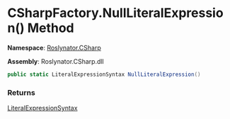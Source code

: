 # CSharpFactory\.NullLiteralExpression\(\) Method

**Namespace**: [Roslynator.CSharp](../../README.md)

**Assembly**: Roslynator\.CSharp\.dll

```csharp
public static LiteralExpressionSyntax NullLiteralExpression()
```

### Returns

[LiteralExpressionSyntax](https://docs.microsoft.com/en-us/dotnet/api/microsoft.codeanalysis.csharp.syntax.literalexpressionsyntax)


